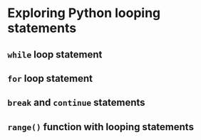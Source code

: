 # Exploring Python looping statements

## `while` loop statement

## `for` loop statement

## `break` and `continue` statements

## `range()` function with looping statements

